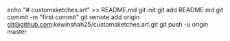 echo "# customsketches.art" >> README.md
git init
git add README.md
git commit -m "first commit"
git remote add origin git@github.com:kewinshah25/customsketches.art.git
git push -u origin master
